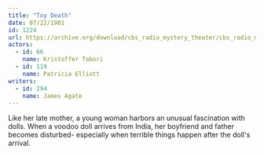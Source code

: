 ```yaml
---
title: "Toy Death"
date: 07/22/1981
id: 1224
url: https://archive.org/download/cbs_radio_mystery_theater/cbs_radio_mystery_theater-1201-1250.zip/cbs_radio_mystery_theater-1201-1250%2Fcbsrmt_1224_toy_death.mp3
actors:  
  - id: 66
    name: Kristoffer Tabori  
  - id: 119
    name: Patricia Elliott
writers:  
  - id: 294
    name: James Agate
---
```

Like her late mother, a young woman harbors an unusual fascination with dolls. When a voodoo doll arrives from India, her boyfriend and father becomes disturbed- especially when terrible things happen after the doll's arrival.